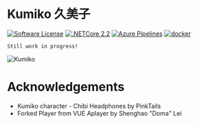# Kumiko 久美子

[![Software License](https://img.shields.io/badge/license-MIT-brightgreen.svg)](LICENSE.md)
[![.NETCore 2.2](https://img.shields.io/badge/.NETCore-2.2-blue.svg)](https://github.com/dotnet/core)
[![Azure Pipelines](https://img.shields.io/azure-devops/build/frohikey/Frohikey/218.svg)](https://dev.azure.com)
[![docker](https://img.shields.io/docker/pulls/frohikey/kumiko.svg)](https://hub.docker.com/r/frohikey/kumiko)

```Still work in progress!```

![Kumiko](screenshot.jpg)

# Acknowledgements

- Kumiko character - Chibi Headphones by PinkTails
- Forked Player from VUE Aplayer by Shenghao "Doma" Lei
